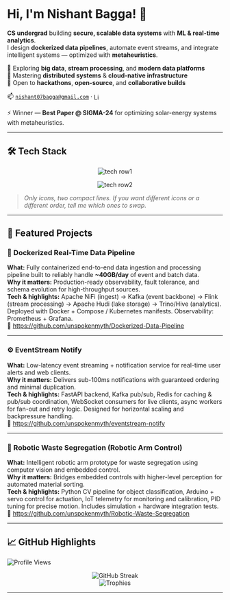 # Hi, I'm Nishant Bagga! 👋

**CS undergrad** building **secure, scalable data systems** with **ML & real-time analytics**.  
I design **dockerized data pipelines**, automate event streams, and integrate intelligent systems — optimized with **metaheuristics**.

🔭 Exploring **big data**, **stream processing**, and **modern data platforms**  
🌱 Mastering **distributed systems** & **cloud-native infrastructure**  
👯 Open to **hackathons**, **open-source**, and **collaborative builds**

📫 <code>nishant07bagga@gmail.com</code> · <a href="https://www.linkedin.com/in/nishant-bagga/" title="LinkedIn"><img src="https://cdn.jsdelivr.net/gh/simple-icons/simple-icons/icons/linkedin.svg" alt="LinkedIn" height="16" style="vertical-align:middle" /></a>

⚡ Winner — **Best Paper @ SIGMA-24** for optimizing solar-energy systems with metaheuristics.

---

## 🛠️ Tech Stack

<p align="center">
  <!-- first row -->
  <img src="https://skillicons.dev/icons?i=python,scala,java,cpp,bash,mysql,postgresql,mongodb,redis&theme=light" alt="tech row1" />
</p>
<p align="center">
  <!-- second row -->
  <img src="https://skillicons.dev/icons?i=spark,kafka,airflow,nifi,flink,hudi,trino,docker,grafana,prometheus&theme=light" alt="tech row2" />
</p>

> *Only icons, two compact lines. If you want different icons or a different order, tell me which ones to swap.*

---

## 🚀 Featured Projects

### 🧩 Dockerized Real-Time Data Pipeline
**What:** Fully containerized end-to-end data ingestion and processing pipeline built to reliably handle **~40GB/day** of event and batch data.  
**Why it matters:** Production-ready observability, fault tolerance, and schema evolution for high-throughput sources.  
**Tech & highlights:** Apache NiFi (ingest) → Kafka (event backbone) → Flink (stream processing) → Apache Hudi (lake storage) → Trino/Hive (analytics). Deployed with Docker + Compose / Kubernetes manifests. Observability: Prometheus + Grafana.  
🔗 https://github.com/unspokenmyth/Dockerized-Data-Pipeline

---

### ⚙️ EventStream Notify
**What:** Low-latency event streaming + notification service for real-time user alerts and web clients.  
**Why it matters:** Delivers sub-100ms notifications with guaranteed ordering and minimal duplication.  
**Tech & highlights:** FastAPI backend, Kafka pub/sub, Redis for caching & pub/sub coordination, WebSocket consumers for live clients, async workers for fan-out and retry logic. Designed for horizontal scaling and backpressure handling.  
🔗 https://github.com/unspokenmyth/eventstream-notify

---

### 🤖 Robotic Waste Segregation (Robotic Arm Control)
**What:** Intelligent robotic arm prototype for waste segregation using computer vision and embedded control.  
**Why it matters:** Bridges embedded controls with higher-level perception for automated material sorting.  
**Tech & highlights:** Python CV pipeline for object classification, Arduino + servo control for actuation, IoT telemetry for monitoring and calibration, PID tuning for precise motion. Includes simulation + hardware integration tests.  
🔗 https://github.com/unspokenmyth/Robotic-Waste-Segregation

---

## 📈 GitHub Highlights

![Profile Views](https://komarev.com/ghpvc/?username=unspokenmyth&style=flat-square&color=blue)

<p align="center">
  <!-- Streak -->
  <img src="https://github-readme-streak-stats.herokuapp.com/?user=unspokenmyth&theme=radical" alt="GitHub Streak" />
  <!-- Trophies: fewer columns so the last two don't show -->
  <br/>
  <img src="https://github-profile-trophy.vercel.app/?username=unspokenmyth&theme=radical&column=5&no-frame=true" alt="Trophies" />
</p>

---
